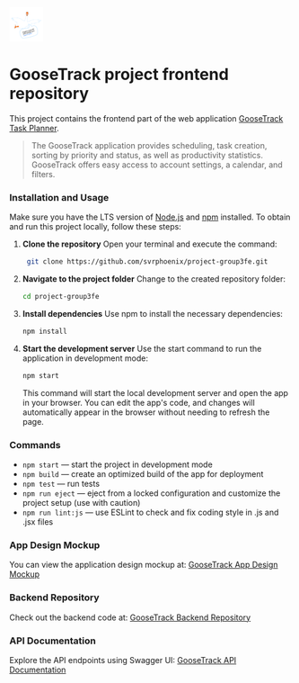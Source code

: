 <a href="https://svrphoenix.github.io/project-group3fe" target="_blank" rel="noopener">
	<img src="./src/images/logo/GOOSE@2.png" alt="GooseTrack logo" height="60" width="60" />
</a>

# GooseTrack project frontend repository

This project contains the frontend part of the web application
[GooseTrack Task Planner](https://svrphoenix.github.io/project-group3fe).

> The GooseTrack application provides scheduling, task creation, sorting by
> priority and status, as well as productivity statistics. GooseTrack offers
> easy access to account settings, a calendar, and filters.

### Installation and Usage

Make sure you have the LTS version of [Node.js](https://nodejs.org/en) and
[npm](https://www.npmjs.com/) installed. To obtain and run this project locally,
follow these steps:

1. **Clone the repository** Open your terminal and execute the command:

   ```sh
    git clone https://github.com/svrphoenix/project-group3fe.git
   ```

2. **Navigate to the project folder** Change to the created repository folder:

   ```sh
   cd project-group3fe
   ```

3. **Install dependencies** Use npm to install the necessary dependencies:

   ```sh
   npm install
   ```

4. **Start the development server** Use the start command to run the application
   in development mode:

   ```sh
   npm start
   ```

   This command will start the local development server and open the app in your
   browser. You can edit the app's code, and changes will automatically appear
   in the browser without needing to refresh the page.

### Commands

- `npm start` &mdash; start the project in development mode
- `npm build` &mdash; create an optimized build of the app for deployment
- `npm test` &mdash; run tests
- `npm run eject` &mdash; eject from a locked configuration and customize the
  project setup (use with caution)
- `npm run lint:js` &mdash; use ESLint to check and fix coding style in .js and
  .jsx files

### App Design Mockup

You can view the application design mockup at:
[GooseTrack App Design Mockup](https://www.figma.com/file/kXtsjq7Tts3YzolUVqgNsp/Goose-Track?type=design&node-id=0-1&mode=design)

### Backend Repository

Check out the backend code at:
[GooseTrack Backend Repository](https://github.com/svrphoenix/project-group3be)

### API Documentation

Explore the API endpoints using Swagger UI:
[GooseTrack API Documentation](https://goose-backend.onrender.com/docs/)
